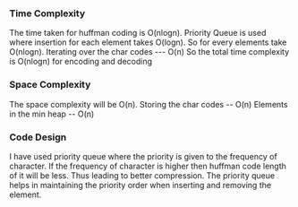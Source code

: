 ### Time Complexity

The time taken for huffman coding is O(nlogn). Priority Queue is used where insertion for each element takes O(logn).
So for every elements take O(nlogn).
Iterating over the char codes --- O(n)
So the total time complexity is O(nlogn) for encoding and decoding

### Space Complexity

The space complexity will be O(n).
Storing the char codes -- O(n)
Elements in the min heap -- O(n)

### Code Design

I have used priority queue where the priority is given to the frequency of character. If the frequency of character is
higher then huffman code length of it will be less. Thus leading to better compression. The priority queue helps in
maintaining the priority order when inserting and removing the element. 
